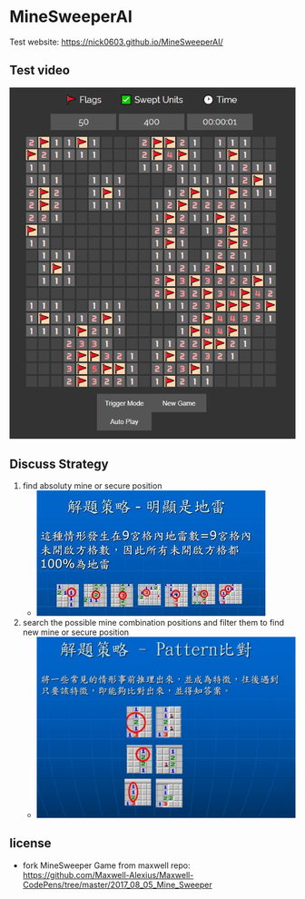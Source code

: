 # MineSweeperAI
Test website: https://nick0603.github.io/MineSweeperAI/

## Test video
[![mineSweeperAI](images/screenShot1.PNG)](https://www.youtube.com/watch?v=HC2h-0ejAF4)

## Discuss Strategy
1. find absoluty mine or secure position
    - ![strategy1](images/strategy1.jpg)
2. search the possible mine combination positions and filter them to find new mine or secure position
    - ![strategy2](images/strategy2.jpg)
## license
- fork MineSweeper Game from maxwell repo: https://github.com/Maxwell-Alexius/Maxwell-CodePens/tree/master/2017_08_05_Mine_Sweeper

